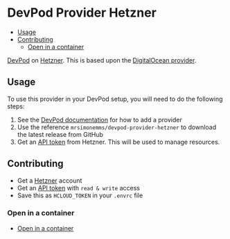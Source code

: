 # DevPod Provider Hetzner

<!-- toc -->

* [Usage](#usage)
* [Contributing](#contributing)
  * [Open in a container](#open-in-a-container)

<!-- Regenerate with "pre-commit run -a markdown-toc" -->

<!-- tocstop -->

[DevPod](https://devpod.sh/) on [Hetzner](https://hetzner.cloud/?ref=UWVUhEZNkm6p).
This is based upon the [DigitalOcean provider](https://github.com/loft-sh/devpod-provider-digitalocean).

## Usage

To use this provider in your DevPod setup, you will need to do the following steps:

1. See the [DevPod documentation](https://devpod.sh/docs/managing-providers/add-provider)
   for how to add a provider
1. Use the reference `mrsimonemms/devpod-provider-hetzner` to download the latest
   release from GitHub
1. Get an [API token](https://docs.hetzner.com/cloud/api/getting-started/generating-api-token/)
   from Hetzner. This will be used to manage resources.

## Contributing

* Get a [Hetzner](https://hetzner.cloud/?ref=UWVUhEZNkm6p) account
* Get an [API token](https://docs.hetzner.com/cloud/api/getting-started/generating-api-token/)
  with `read & write` access
* Save this as `HCLOUD_TOKEN` in your `.envrc` file

### Open in a container

* [Open in a container](https://code.visualstudio.com/docs/devcontainers/containers)
